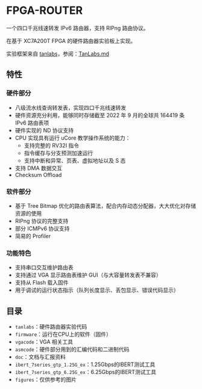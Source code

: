 # FPGA-ROUTER

一个四口千兆线速转发 IPv6 路由器，支持 RIPng 路由协议。

在基于 XC7A200T FPGA 的硬件路由器实验板上实现。

实验框架来自 [tanlabs](https://github.com/thu-cs-lab/tanlabs)，参阅：[TanLabs.md](./TanLabs.md)

## 特性

### 硬件部分

- 八级流水线查询转发表，实现四口千兆线速转发
- 硬件资源充分利用，能够同时存储截至 2022 年 9 月的全球共 164419 条 IPv6 路由表项
- 硬件实现的 ND 协议支持
- CPU 实现具有运行 uCore 教学操作系统的能力：
  - 支持完整的 RV32I 指令
  - 指令缓存与分支预测加速运行
  - 支持中断和异常、页表、虚拟地址以及 S 态
- 支持 DMA 数据交互
- Checksum Offload

### 软件部分

- 基于 Tree Bitmap 优化的路由表算法，配合内存动态分配器，大大优化对存储资源的使用
- RIPng 协议的完整支持
- 部分 ICMPv6 协议支持
- 简易的 Profiler

### 功能特色

- 支持串口交互维护路由表
- 支持通过 VGA 显示路由表维护 GUI（与大容量转发表不兼容）
- 支持从 Flash 载入固件
- 用于调试的运行状态指示（队列长度显示、丢包显示、错误代码显示）

## 目录

- `tanlabs`：硬件路由器实验代码
- `firmware`：运行在CPU上的软件（固件）
- `vgacode`：VGA 相关工具
- `asmcode`：硬件部分用到的汇编代码和二进制代码
- `doc`：文档与汇报资料
- `ibert_7series_gtp_1.25G_ex`：1.25Gbps的IBERT测试工具
- `ibert_7series_gtp_6.25G_ex`：6.25Gbps的IBERT测试工具
- `figures`：仅供参考的图片
